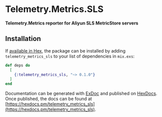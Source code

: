 # Telemetry.Metrics.SLS

**Telemetry.Metrics reporter for Aliyun SLS MetricStore servers**

## Installation

If [available in Hex](https://hex.pm/docs/publish), the package can be installed
by adding `telemetry_metrics_sls` to your list of dependencies in `mix.exs`:

```elixir
def deps do
  [
    {:telemetry_metrics_sls, "~> 0.1.0"}
  ]
end
```

Documentation can be generated with [ExDoc](https://github.com/elixir-lang/ex_doc)
and published on [HexDocs](https://hexdocs.pm). Once published, the docs can
be found at [https://hexdocs.pm/telemetry_metrics_sls](https://hexdocs.pm/telemetry_metrics_sls).

